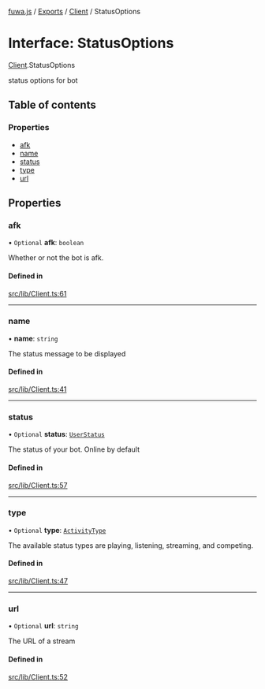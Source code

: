 [fuwa.js](../README.md) / [Exports](../modules.md) / [Client](../modules/Client.md) / StatusOptions

# Interface: StatusOptions

[Client](../modules/Client.md).StatusOptions

status options for bot

## Table of contents

### Properties

- [afk](Client.StatusOptions.md#afk)
- [name](Client.StatusOptions.md#name)
- [status](Client.StatusOptions.md#status)
- [type](Client.StatusOptions.md#type)
- [url](Client.StatusOptions.md#url)

## Properties

### afk

• `Optional` **afk**: `boolean`

Whether or not the bot is afk.

#### Defined in

[src/lib/Client.ts:61](https://github.com/Fuwajs/Fuwa.js/blob/5bd8aa0/src/lib/Client.ts#L61)

___

### name

• **name**: `string`

The status message to be displayed

#### Defined in

[src/lib/Client.ts:41](https://github.com/Fuwajs/Fuwa.js/blob/5bd8aa0/src/lib/Client.ts#L41)

___

### status

• `Optional` **status**: [`UserStatus`](../modules/_DiscordAPI.md#userstatus)

The status of your bot. Online by default

#### Defined in

[src/lib/Client.ts:57](https://github.com/Fuwajs/Fuwa.js/blob/5bd8aa0/src/lib/Client.ts#L57)

___

### type

• `Optional` **type**: [`ActivityType`](../enums/_DiscordAPI.ActivityType.md)

The available status types are playing, listening, streaming, and
competing.

#### Defined in

[src/lib/Client.ts:47](https://github.com/Fuwajs/Fuwa.js/blob/5bd8aa0/src/lib/Client.ts#L47)

___

### url

• `Optional` **url**: `string`

The URL of a stream

#### Defined in

[src/lib/Client.ts:52](https://github.com/Fuwajs/Fuwa.js/blob/5bd8aa0/src/lib/Client.ts#L52)
